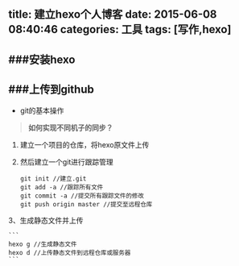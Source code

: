 title: 建立hexo个人博客
date: 2015-06-08 08:40:46
categories: 工具
tags: [写作,hexo]
---

###安装hexo
---
###上传到github
---
* git的基本操作

>**如何实现不同机子的同步？**

1. 建立一个项目的仓库，将hexo原文件上传
2. 然后建立一个git进行跟踪管理

	```
	git init //建立.git
    git add -a //跟踪所有文件
	git commit -a //提交所有跟踪文件的修改
	git push origin master //提交至远程仓库
	```
3、生成静态文件并上传
	
	```
	hexo g //生成静态文件
	hexo d //上传静态文件到远程仓库或服务器
    ```
